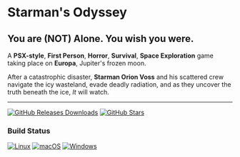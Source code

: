 # Starman's Odyssey
## You are (NOT) Alone. You wish you were.

A **PSX-style**, **First Person**, **Horror**, **Survival**, **Space Exploration** game taking place on **Europa**,
Jupiter's frozen moon.

After a catastrophic disaster, **Starman Orion Voss** and his scattered crew navigate the icy wasteland,
evade deadly radiation, and as they uncover the truth beneath the ice, _It_ will watch.

---


[![GitHub Releases Downloads](https://img.shields.io/github/downloads/JellyPumps/STARMAN/total)](https://github.com/JellyPumps/STARMAN/releases)
[![GitHub Stars](https://img.shields.io/github/stars/JellyPumps/STARMAN?style=flat&label=stars)](https://github.com/JellyPumps/STARMAN/stargazers)

### Build Status

[![Linux](https://github.com/JellyPumps/STARMAN/actions/workflows/linux.yml/badge.svg)](https://github.com/JellyPumps/STARMAN/actions/workflows/linux.yml)
[![macOS](https://github.com/JellyPumps/STARMAN/actions/workflows/macos.yml/badge.svg)](https://github.com/JellyPumps/STARMAN/actions/workflows/macos.yml)
[![Windows](https://github.com/JellyPumps/STARMAN/actions/workflows/windows.yml/badge.svg)](https://github.com/JellyPumps/STARMAN/actions/workflows/windows.yml)

